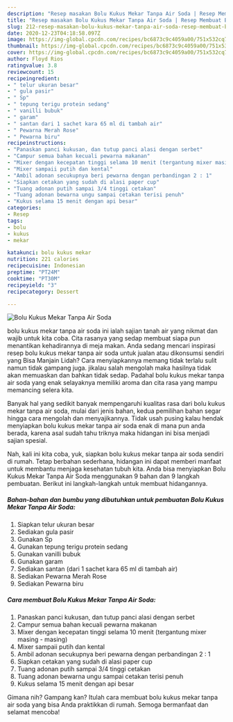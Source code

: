 ```yaml
---
description: "Resep masakan Bolu Kukus Mekar Tanpa Air Soda | Resep Membuat Bolu Kukus Mekar Tanpa Air Soda Yang Lezat Sekali"
title: "Resep masakan Bolu Kukus Mekar Tanpa Air Soda | Resep Membuat Bolu Kukus Mekar Tanpa Air Soda Yang Lezat Sekali"
slug: 212-resep-masakan-bolu-kukus-mekar-tanpa-air-soda-resep-membuat-bolu-kukus-mekar-tanpa-air-soda-yang-lezat-sekali
date: 2020-12-23T04:18:58.097Z
image: https://img-global.cpcdn.com/recipes/bc6873c9c4059a00/751x532cq70/bolu-kukus-mekar-tanpa-air-soda-foto-resep-utama.jpg
thumbnail: https://img-global.cpcdn.com/recipes/bc6873c9c4059a00/751x532cq70/bolu-kukus-mekar-tanpa-air-soda-foto-resep-utama.jpg
cover: https://img-global.cpcdn.com/recipes/bc6873c9c4059a00/751x532cq70/bolu-kukus-mekar-tanpa-air-soda-foto-resep-utama.jpg
author: Floyd Rios
ratingvalue: 3.8
reviewcount: 15
recipeingredient:
- " telur ukuran besar"
- " gula pasir"
- " Sp"
- " tepung terigu protein sedang"
- " vanilli bubuk"
- " garam"
- " santan dari 1 sachet kara 65 ml di tambah air"
- " Pewarna Merah Rose"
- " Pewarna biru"
recipeinstructions:
- "Panaskan panci kukusan, dan tutup panci alasi dengan serbet"
- "Campur semua bahan kecuali pewarna makanan"
- "Mixer dengan kecepatan tinggi selama 10 menit (tergantung mixer masing - masing)"
- "Mixer sampaii putih dan kental"
- "Ambil adonan secukupnya beri pewarna dengan perbandingan 2 : 1"
- "Siapkan cetakan yang sudah di alasi paper cup"
- "Tuang adonan putih sampai 3/4 tinggi cetakan"
- "Tuang adonan bewarna ungu sampai cetakan terisi penuh"
- "Kukus selama 15 menit dengan api besar"
categories:
- Resep
tags:
- bolu
- kukus
- mekar

katakunci: bolu kukus mekar 
nutrition: 221 calories
recipecuisine: Indonesian
preptime: "PT24M"
cooktime: "PT30M"
recipeyield: "3"
recipecategory: Dessert

---
```



![Bolu Kukus Mekar Tanpa Air Soda](https://img-global.cpcdn.com/recipes/bc6873c9c4059a00/751x532cq70/bolu-kukus-mekar-tanpa-air-soda-foto-resep-utama.jpg)


bolu kukus mekar tanpa air soda ini ialah sajian tanah air yang nikmat dan wajib untuk kita coba. Cita rasanya yang sedap membuat siapa pun menantikan kehadirannya di meja makan.
Anda sedang mencari inspirasi resep bolu kukus mekar tanpa air soda untuk jualan atau dikonsumsi sendiri yang Bisa Manjain Lidah? Cara menyiapkannya memang tidak terlalu sulit namun tidak gampang juga. jikalau salah mengolah maka hasilnya tidak akan memuaskan dan bahkan tidak sedap. Padahal bolu kukus mekar tanpa air soda yang enak selayaknya memiliki aroma dan cita rasa yang mampu memancing selera kita.



Banyak hal yang sedikit banyak mempengaruhi kualitas rasa dari bolu kukus mekar tanpa air soda, mulai dari jenis bahan, kedua pemilihan bahan segar hingga cara mengolah dan menyajikannya. Tidak usah pusing kalau hendak menyiapkan bolu kukus mekar tanpa air soda enak di mana pun anda berada, karena asal sudah tahu triknya maka hidangan ini bisa menjadi sajian spesial.


Nah, kali ini kita coba, yuk, siapkan bolu kukus mekar tanpa air soda sendiri di rumah. Tetap berbahan sederhana, hidangan ini dapat memberi manfaat untuk membantu menjaga kesehatan tubuh kita. Anda bisa menyiapkan Bolu Kukus Mekar Tanpa Air Soda menggunakan 9 bahan dan 9 langkah pembuatan. Berikut ini langkah-langkah untuk membuat hidangannya.

<!--inarticleads1-->

##### Bahan-bahan dan bumbu yang dibutuhkan untuk pembuatan Bolu Kukus Mekar Tanpa Air Soda:

1. Siapkan  telur ukuran besar
1. Sediakan  gula pasir
1. Gunakan  Sp
1. Gunakan  tepung terigu protein sedang
1. Gunakan  vanilli bubuk
1. Gunakan  garam
1. Sediakan  santan (dari 1 sachet kara 65 ml di tambah air)
1. Sediakan  Pewarna Merah Rose
1. Sediakan  Pewarna biru




<!--inarticleads2-->

##### Cara membuat Bolu Kukus Mekar Tanpa Air Soda:

1. Panaskan panci kukusan, dan tutup panci alasi dengan serbet
1. Campur semua bahan kecuali pewarna makanan
1. Mixer dengan kecepatan tinggi selama 10 menit (tergantung mixer masing - masing)
1. Mixer sampaii putih dan kental
1. Ambil adonan secukupnya beri pewarna dengan perbandingan 2 : 1
1. Siapkan cetakan yang sudah di alasi paper cup
1. Tuang adonan putih sampai 3/4 tinggi cetakan
1. Tuang adonan bewarna ungu sampai cetakan terisi penuh
1. Kukus selama 15 menit dengan api besar




Gimana nih? Gampang kan? Itulah cara membuat bolu kukus mekar tanpa air soda yang bisa Anda praktikkan di rumah. Semoga bermanfaat dan selamat mencoba!
